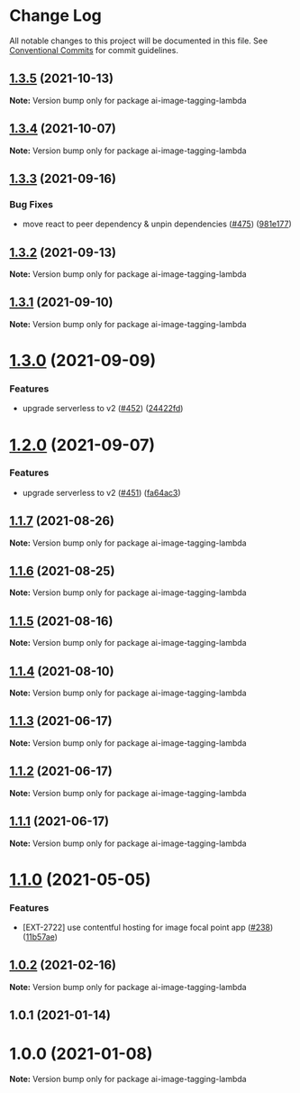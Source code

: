 # Change Log

All notable changes to this project will be documented in this file.
See [Conventional Commits](https://conventionalcommits.org) for commit guidelines.

## [1.3.5](https://github.com/contentful/apps/compare/ai-image-tagging-lambda@1.3.4...ai-image-tagging-lambda@1.3.5) (2021-10-13)

**Note:** Version bump only for package ai-image-tagging-lambda





## [1.3.4](https://github.com/contentful/apps/compare/ai-image-tagging-lambda@1.3.3...ai-image-tagging-lambda@1.3.4) (2021-10-07)

**Note:** Version bump only for package ai-image-tagging-lambda





## [1.3.3](https://github.com/contentful/apps/compare/ai-image-tagging-lambda@1.3.2...ai-image-tagging-lambda@1.3.3) (2021-09-16)


### Bug Fixes

* move react to peer dependency & unpin dependencies ([#475](https://github.com/contentful/apps/issues/475)) ([981e177](https://github.com/contentful/apps/commit/981e177092fafdcce211822277d3ee0dad7ae689))





## [1.3.2](https://github.com/contentful/apps/compare/ai-image-tagging-lambda@1.3.1...ai-image-tagging-lambda@1.3.2) (2021-09-13)

**Note:** Version bump only for package ai-image-tagging-lambda





## [1.3.1](https://github.com/contentful/apps/compare/ai-image-tagging-lambda@1.3.0...ai-image-tagging-lambda@1.3.1) (2021-09-10)

**Note:** Version bump only for package ai-image-tagging-lambda





# [1.3.0](https://github.com/contentful/apps/compare/ai-image-tagging-lambda@1.2.0...ai-image-tagging-lambda@1.3.0) (2021-09-09)


### Features

* upgrade serverless to v2 ([#452](https://github.com/contentful/apps/issues/452)) ([24422fd](https://github.com/contentful/apps/commit/24422fd543f765db0167b2b98c61a02d72809008))





# [1.2.0](https://github.com/contentful/apps/compare/ai-image-tagging-lambda@1.1.7...ai-image-tagging-lambda@1.2.0) (2021-09-07)


### Features

* upgrade serverless to v2 ([#451](https://github.com/contentful/apps/issues/451)) ([fa64ac3](https://github.com/contentful/apps/commit/fa64ac34e9a884230bd6f1c71adcb2fdbb778dc8))





## [1.1.7](https://github.com/contentful/apps/compare/ai-image-tagging-lambda@1.1.6...ai-image-tagging-lambda@1.1.7) (2021-08-26)

**Note:** Version bump only for package ai-image-tagging-lambda





## [1.1.6](https://github.com/contentful/apps/compare/ai-image-tagging-lambda@1.1.5...ai-image-tagging-lambda@1.1.6) (2021-08-25)

**Note:** Version bump only for package ai-image-tagging-lambda





## [1.1.5](https://github.com/contentful/apps/compare/ai-image-tagging-lambda@1.1.4...ai-image-tagging-lambda@1.1.5) (2021-08-16)

**Note:** Version bump only for package ai-image-tagging-lambda





## [1.1.4](https://github.com/contentful/apps/compare/ai-image-tagging-lambda@1.1.3...ai-image-tagging-lambda@1.1.4) (2021-08-10)

**Note:** Version bump only for package ai-image-tagging-lambda





## [1.1.3](https://github.com/contentful/apps/compare/ai-image-tagging-lambda@1.1.2...ai-image-tagging-lambda@1.1.3) (2021-06-17)

**Note:** Version bump only for package ai-image-tagging-lambda





## [1.1.2](https://github.com/contentful/apps/compare/ai-image-tagging-lambda@1.1.1...ai-image-tagging-lambda@1.1.2) (2021-06-17)

**Note:** Version bump only for package ai-image-tagging-lambda





## [1.1.1](https://github.com/contentful/apps/compare/ai-image-tagging-lambda@1.1.0...ai-image-tagging-lambda@1.1.1) (2021-06-17)

**Note:** Version bump only for package ai-image-tagging-lambda





# [1.1.0](https://github.com/contentful/apps/compare/ai-image-tagging-lambda@1.0.2...ai-image-tagging-lambda@1.1.0) (2021-05-05)


### Features

* [EXT-2722] use contentful hosting for image focal point app ([#238](https://github.com/contentful/apps/issues/238)) ([11b57ae](https://github.com/contentful/apps/commit/11b57ae3e4fb5dd376544d89056430b71883517c))





## [1.0.2](https://github.com/contentful/apps/compare/ai-image-tagging-lambda@1.0.1...ai-image-tagging-lambda@1.0.2) (2021-02-16)

**Note:** Version bump only for package ai-image-tagging-lambda





## 1.0.1 (2021-01-14)



# 1.0.0 (2021-01-08)

**Note:** Version bump only for package ai-image-tagging-lambda

